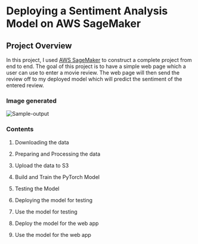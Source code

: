 # Deploying a Sentiment Analysis Model on AWS SageMaker
## Project Overview

In this project, I used [AWS SageMaker](https://aws.amazon.com/sagemaker/) to construct a complete project from end to end. The goal of this project is to have a simple web page which a user can use to enter a movie review. The web page will then send the review off to my deployed model which will predict the sentiment of the entered review.

### Image generated
![Sample-output](https://user-images.githubusercontent.com/23194592/66177720-e5e9d080-e662-11e9-9933-1791cf3d6368.png)



### Contents

1. Downloading the data
2. Preparing and Processing the data
3. Upload the data to S3
4. Build and Train the PyTorch Model
5. Testing the Model
6. Deploying the model for testing
7. Use the model for testing

6. Deploy the model for the web app
7. Use the model for the web app
